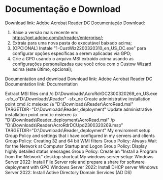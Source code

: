 Documentação e Download
============================
Download link: Adobe Acrobat Reader DC
Documentação Download: 

1) Baixe a versão mais recente em: https://get.adobe.com/br/reader/enterprise/;
2) Extraia para uma nova pasta do executável baixado acima;
3) (OPCIONAL) Instale "1-CustWiz2200320310_en_US_DC.exe" para configurar opções específicas a serem aplicadas via GPO;
4) Crie a GPO usando o arquivo MSI extraído acima usando as configurações personalizadas que você criou com o Custow Wizard acima (este último, opcional);





Documentation and download
Download link: Adobe Acrobat Reader DC
Documentation link: Documentation

Extract MSI files
cmd /c D:\Downloads\AcroRdrDC2300320269_en_US.exe -sfx_o"D:\Downloads\Reader" -sfx_ne
Create administrative installation point
cmd /c msiexec /a "D:\Downloads\Reader\AcroRead.msi" TARGETDIR="D:\Downloads\Reader_deployment"
Update administrative installation point
cmd /c msiexec /a "D:\Downloads\Reader_deployment\AcroRead.msi" /p "D:\Downloads\Reader\AcroRdrDCUpd2300320269.msp" TARGETDIR="D:\Downloads\Reader_deployment"
My enviroment setup
Group Policy and settings that i have configured in my servers and clients
Group Policy: Creating 32 and 64 bit WMI filters
Group Policy: Always Wait for the Network at Computer Startup and Logon
Group Policy: Display highly detailed status messages
Group Policy: Create an "Install a Program from the Network" desktop shortcut
My windows server setup:
Windows Server 2022: Install File Server role and prepare a share for software deployment with GPO
Windows Server 2022: Install DHCP server
Windows Server 2022: Install Active Directory Domain Services (AD DS)
